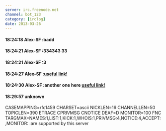 ```yaml
---
server: irc.freenode.net
channel: bot_123
category: [irclog]
date: 2013-03-26
---
```


#### 18:24:18 Alex-SF :badd
#### 18:24:21 Alex-SF :334343 33
#### 18:24:21 Alex-SF :3
#### 18:24:27 Alex-SF :<a href="hackme.com">useful link!</a>
#### 18:24:30 Alex-SF :another one here <a href="hackme.com">useful link!</a>
#### 18:29:57 unknown
 CASEMAPPING=rfc1459 CHARSET=ascii NICKLEN=16 CHANNELLEN=50 TOPICLEN=390 ETRACE CPRIVMSG CNOTICE DEAF=D MONITOR=100 FNC TARGMAX=NAMES:1,LIST:1,KICK:1,WHOIS:1,PRIVMSG:4,NOTICE:4,ACCEPT:,MONITOR: :are supported by this server
